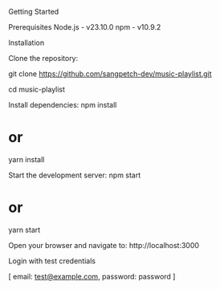 Getting Started

Prerequisites
    Node.js - v23.10.0
    npm - v10.9.2

Installation

Clone the repository:

git clone https://github.com/sangpetch-dev/music-playlist.git

cd music-playlist


Install dependencies:
npm install
# or
yarn install

Start the development server:
npm start
# or
yarn start

Open your browser and navigate to:
http://localhost:3000

Login with test credentials

[ email: test@example.com, password: password ]